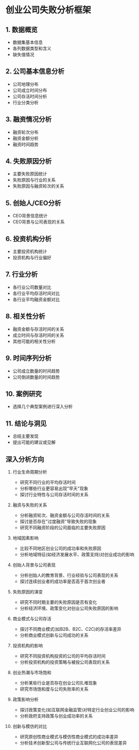 # 创业公司失败分析框架

## 1. 数据概览
- 数据集基本信息
- 各列数据类型和含义
- 缺失值情况

## 2. 公司基本信息分析
- 公司地理分布
- 公司成立时间分布
- 公司存活时间分析
- 行业分类分析

## 3. 融资情况分析
- 融资轮次分布
- 融资金额分析
- 融资时间趋势

## 4. 失败原因分析
- 主要失败原因统计
- 失败原因与行业的关系
- 失败原因与融资轮次的关系

## 5. 创始人/CEO分析
- CEO背景信息统计
- CEO背景与公司表现的关系

## 6. 投资机构分析
- 主要投资机构统计
- 投资机构与行业偏好

## 7. 行业分析
- 各行业公司数量对比
- 各行业平均存活时间对比
- 各行业平均融资金额对比

## 8. 相关性分析
- 融资金额与存活时间的关系
- 成立时间与存活时间的关系
- 其他可能的相关性分析

## 9. 时间序列分析
- 公司成立数量的时间趋势
- 公司倒闭数量的时间趋势

## 10. 案例研究
- 选择几个典型案例进行深入分析

## 11. 结论与洞见
- 总结主要发现
- 提出可能的建议或见解

## 深入分析方向

1. 行业生命周期分析
   - 研究不同行业的平均存活时间
   - 分析哪些行业更容易出现"早夭"现象
   - 探讨行业特性与公司存活时间的关系

2. 融资与失败的关系
   - 分析融资轮次、融资金额与公司存活时间的关系
   - 探讨是否存在"过度融资"导致失败的现象
   - 研究不同融资阶段的公司面临的主要失败原因

3. 地域因素影响
   - 比较不同地区创业公司的成功率和失败原因
   - 分析地域特征(如经济发展水平、政策支持)对创业成功的影响

4. 创始人背景与公司表现
   - 分析创始人的教育背景、行业经验与公司表现的关系
   - 探讨连续创业者的成功率是否高于首次创业者

5. 失败原因的演变
   - 研究不同时期主要的失败原因是否有变化
   - 分析经济环境、政策变化对创业公司失败原因的影响

6. 商业模式与公司存活
   - 探讨不同商业模式(如B2B、B2C、C2C)的存活率差异
   - 分析商业模式创新与公司成功的关系

7. 投资机构的影响
   - 研究不同投资机构投资的公司的平均存活时间
   - 分析投资机构的投资策略与被投公司表现的关系

8. 创业热潮与市场饱和
   - 分析某些行业是否存在创业公司扎堆现象
   - 研究市场饱和度与公司失败率的关系

9. 政策影响分析
   - 探讨政策变化(如互联网金融监管)对特定行业创业公司的影响
   - 分析政府支持政策与创业成功率的关系

10. 创新与模仿的对比
    - 研究原创性商业模式与模仿性商业模式的成功率差异
    - 分析技术创新型公司与传统行业互联网化公司的表现差异
